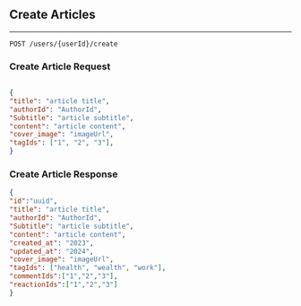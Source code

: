 ## Create Articles
----

```api
POST /users/{userId}/create
```
### Create Article Request
```json

{
"title": "article title",
"authorId": "AuthorId",
"Subtitle": "article subtitle",
"content": "article content",
"cover_image": "imageUrl",
"tagIds": ["1", "2", "3"],
}
```
### Create Article Response
```json
{
"id":"uuid",
"title": "article title",
"authorId": "AuthorId",
"Subtitle": "article subtitle",
"content": "article content",
"created_at": "2023",
"updated_at": "2024",
"cover_image": "imageUrl",
"tagIds": ["health", "wealth", "work"],
"commentIds":["1","2","3"],
"reactionIds":["1","2","3"]
}
```